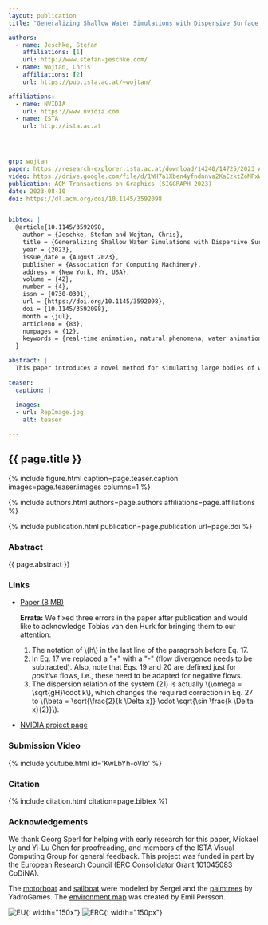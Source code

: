 ```yaml
---
layout: publication
title: "Generalizing Shallow Water Simulations with Dispersive Surface Waves"

authors:
  - name: Jeschke, Stefan
    affiliations: [1]
    url: http://www.stefan-jeschke.com/
  - name: Wojtan, Chris
    affiliations: [2]
    url: https://pub.ista.ac.at/~wojtan/

affiliations:
  - name: NVIDIA	
    url: https://www.nvidia.com
  - name: ISTA
    url: http://ista.ac.at




grp: wojtan
paper: https://research-explorer.ista.ac.at/download/14240/14725/2023_ACMToG_Jeschke.pdf
video: https://drive.google.com/file/d/1WH7a1Xben4yfndnnva2KaCzktZoMFxWT/view
publication: ACM Transactions on Graphics (SIGGRAPH 2023)
date: 2023-08-10
doi: https://dl.acm.org/doi/10.1145/3592098


bibtex: |
  @article{10.1145/3592098,
    author = {Jeschke, Stefan and Wojtan, Chris},
    title = {Generalizing Shallow Water Simulations with Dispersive Surface Waves},
    year = {2023},
    issue_date = {August 2023},
    publisher = {Association for Computing Machinery},
    address = {New York, NY, USA},
    volume = {42},
    number = {4},
    issn = {0730-0301},
    url = {https://doi.org/10.1145/3592098},
    doi = {10.1145/3592098},
    month = {jul},
    articleno = {83},
    numpages = {12},
    keywords = {real-time animation, natural phenomena, water animation}
  }

abstract: |
  This paper introduces a novel method for simulating large bodies of water as a height field. At the start of each time step, we partition the waves into a <i>bulk flow</i> (which approximately satisfies the assumptions of the shallow water equations) and <i>surface waves</i> (which approximately satisfy the assumptions of Airy wave theory). We then solve the two wave regimes separately using appropriate state-of-the-art techniques, and re-combine the resulting wave velocities at the end of each step. This strategy leads to the first heightfield wave model capable of simulating complex interactions between both deep and shallow water effects, like the waves from a boat wake sloshing up onto a beach, or a dam break producing wave interference patterns and eddies. We also analyze the numerical dispersion created by our method and derive an <i>exact</i> correction factor for waves at a constant water depth, giving us a numerically perfect re-creation of theoretical water wave dispersion patterns.
  
teaser:
  caption: |
    
  images:
  - url: RepImage.jpg
    alt: teaser

---
```


## {{ page.title }}

{% include figure.html caption=page.teaser.caption images=page.teaser.images columns=1 %}

{% include authors.html authors=page.authors affiliations=page.affiliations %}

{% include publication.html publication=page.publication url=page.doi %}


### Abstract

{{ page.abstract }}


### Links

* [Paper (8 MB)](https://research-explorer.ista.ac.at/download/14240/14725/2023_ACMToG_Jeschke.pdf)

  **Errata:** We fixed three errors in the paper after publication and would like to acknowledge Tobias van den Hurk for bringing them to our attention:
  <ol>
  <li>The notation of \(h\) in the last line of the paragraph before Eq. 17.</li>
  <li>In Eq. 17 we replaced a "+" with a "-" (flow divergence needs to be subtracted).  Also, note that Eqs. 19 and 20 are defined just for <em>positive</em> flows, i.e., these need to be adapted for negative flows.</li>
  <li>The dispersion relation of the system (21) is actually \(\omega = \sqrt{gH}\cdot k\), which changes the required correction in Eq. 27 to \(\beta = \sqrt{\frac{2}{k \Delta x}} \cdot \sqrt{\sin \frac{k \Delta x}{2}}\).</li>
  </ol>
* [NVIDIA project page](https://research.nvidia.com/labs/prl/shallow-water-simulation/)

### Submission Video

{% include youtube.html id='KwLbYh-oVlo' %}

### Citation

{% include citation.html citation=page.bibtex %}

### Acknowledgements

We thank Georg Sperl for helping with early research for this paper, Mickael Ly and Yi-Lu Chen for proofreading, and members of the ISTA Visual Computing Group for general feedback. This project was funded in part by the European Research Council (ERC Consolidator Grant 101045083 CoDiNA).

The <a href="https://sketchfab.com/3d-models/yacht-0dd451f295d049cea20c17d3ffa87ee3">motorboat</a> and <a href="https://sketchfab.com/3d-models/sailboat-76d0b1e24be14d2f9a524bfce3001aeb">sailboat</a> were modeled by Sergei and the <a href="https://sketchfab.com/3d-models/palm-trees-55690379305145488e20afb05fc687e6">palmtrees</a> by YadroGames. The <a href="https://www.humus.name/index.php?page=Textures&ID=100">environment map</a> was created by Emil Persson.

![EU](flag_yellow_low.jpg){: width="150x"}
![ERC](LOGO-ERC.jpg){: width="150px"}